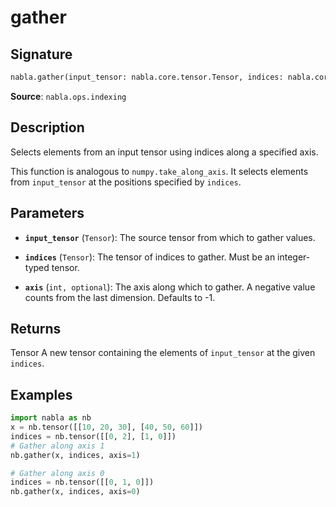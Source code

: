 # gather

## Signature

```python
nabla.gather(input_tensor: nabla.core.tensor.Tensor, indices: nabla.core.tensor.Tensor, axis: int = -1) -> nabla.core.tensor.Tensor
```

**Source**: `nabla.ops.indexing`

## Description

Selects elements from an input tensor using indices along a specified axis.

This function is analogous to `numpy.take_along_axis`. It selects elements
from `input_tensor` at the positions specified by `indices`.

## Parameters

- **`input_tensor`** (`Tensor`): The source tensor from which to gather values.

- **`indices`** (`Tensor`): The tensor of indices to gather. Must be an integer-typed tensor.

- **`axis`** (`int, optional`): The axis along which to gather. A negative value counts from the last dimension. Defaults to -1.

## Returns

Tensor
    A new tensor containing the elements of `input_tensor` at the given
    `indices`.

## Examples

```python
import nabla as nb
x = nb.tensor([[10, 20, 30], [40, 50, 60]])
indices = nb.tensor([[0, 2], [1, 0]])
# Gather along axis 1
nb.gather(x, indices, axis=1)
```

```python
# Gather along axis 0
indices = nb.tensor([[0, 1, 0]])
nb.gather(x, indices, axis=0)
```
